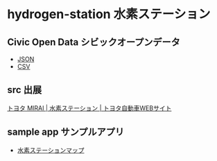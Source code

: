 # hydrogen-station 水素ステーション

## Civic Open Data シビックオープンデータ

- [JSON](https://code4fukui.github.io/hydrogen-station/data/hydrogen-station.json)
- [CSV](https://code4fukui.github.io/hydrogen-station/data/hydrogen-station.csv)

## src 出展

[トヨタ MIRAI | 水素ステーション | トヨタ自動車WEBサイト](https://toyota.jp/mirai/station/)

## sample app サンプルアプリ

- [水素ステーションマップ](https://code4fukui.github.io/hydrogen-station/sample/)

